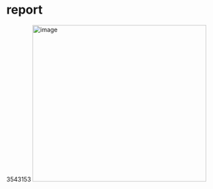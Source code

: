 # report
3543153
<img width="407" height="367" alt="image" src="https://github.com/user-attachments/assets/6a126deb-59ed-4682-8268-743aef89dccd" />
